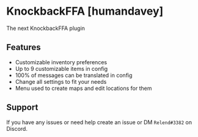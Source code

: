 # KnockbackFFA [humandavey]

The next KnockbackFFA plugin

## Features

- Customizable inventory preferences
- Up to 9 customizable items in config
- 100% of messages can be translated in config
- Change all settings to fit your needs
- Menu used to create maps and edit locations for them

## Support

If you have any issues or need help create an issue or DM `Relend#3382` on Discord.